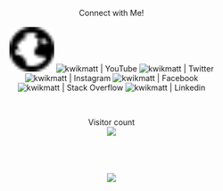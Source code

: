 

<p align="center">
  Connect with Me!<br><br>
  <img alt="website" width="80px" src="https://raw.githubusercontent.com/iconic/open-iconic/master/svg/globe.svg" />
  <img alt="kwikmatt | YouTube" width="80px" src="https://cdn.jsdelivr.net/npm/simple-icons@v3/icons/youtube.svg" />
  <img alt="kwikmatt | Twitter" width="80px" src="https://cdn.jsdelivr.net/npm/simple-icons@v3/icons/twitter.svg" />
  <img alt="kwikmatt | Instagram" width="80px" src="https://cdn.jsdelivr.net/npm/simple-icons@v3/icons/instagram.svg" />
  <img alt="kwikmatt | Facebook" width="80px" src="https://cdn.jsdelivr.net/npm/simple-icons@v3/icons/facebook.svg" />
  <img alt="kwikmatt | Stack Overflow" width="80px" src="https://cdn.jsdelivr.net/npm/simple-icons@v3/icons/stackoverflow.svg" />
  <img alt="kwikmatt | Linkedin" width="80px" src="https://cdn.jsdelivr.net/npm/simple-icons@v3/icons/linkedin.svg" />
</p>

<br>
<p align="center"> 
  Visitor count<br>
  <img src="https://profile-counter.glitch.me/mv5903/count.svg" />
</p>

<br>
<br>

<p align="center">
  <img align="center" src="https://github-readme-stats.vercel.app/api/top-langs/?username=mv5903&theme=dark&langs_count=8" />
</p>
